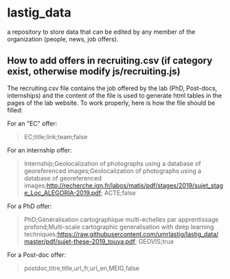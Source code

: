 # lastig_data
a repository to store data that can be edited by any member of the organization (people, news, job offers).


## How to add offers in recruiting.csv (if category exist, otherwise modify js/recruiting.js)
The recruiting.csv file contains the job offered by the lab (PhD, Post-docs, internships) and the content of the file is used to generate html tables in the pages of the lab website. To work properly, here is how the file should be filled:

For an "EC" offer:
> EC;title;link;team;false

For an internship offer:
> Internship;Geolocalization of photographs using a database of georeferenced images;Geolocalization of photographs using a database of georeferenced images;http://recherche.ign.fr/labos/matis/pdf/stages/2019/sujet_stage_Loc_ALEGORIA-2019.pdf; ACTE;false

For a PhD offer:
> PhD;Généralisation cartographique multi-échelles par apprentissage profond;Multi-scale cartographic generalisation with deep learning techniques;https://raw.githubusercontent.com/umrlastig/lastig_data/master/pdf/sujet-these-2019_touya.pdf; GEOVIS;true

For a Post-doc offer:
> postdoc,titre,title,url_fr,url_en,MEIG,false
